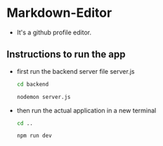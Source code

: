 # Markdown-Editor

- It's a github profile editor. 

## Instructions to run the app

- first run the backend server file server.js
  
  ```bash
  cd backend
  
  nodemon server.js
  ```
- then run the actual application in a new terminal

  ```bash
  cd ..
  
  npm run dev
  ```
  
